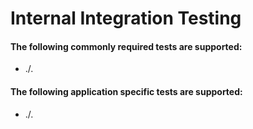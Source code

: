 # Internal Integration Testing 

#### The following commonly required tests are supported:
- ./.

#### The following application specific tests are supported:  
- ./.
